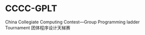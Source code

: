 # CCCC-GPLT
China Collegiate Computing Contest—Group Programming ladder Tournament  团体程序设计天梯赛          